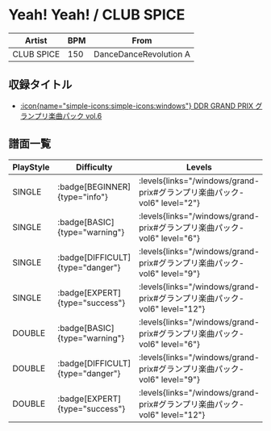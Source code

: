 # Yeah! Yeah! / CLUB SPICE

|Artist|BPM|From|
|------|---|----|
|CLUB SPICE|150|DanceDanceRevolution A|

## 収録タイトル

- [:icon{name="simple-icons:simple-icons:windows"} DDR GRAND PRIX グランプリ楽曲パック vol.6](/windows/grand-prix#グランプリ楽曲パック-vol6)

## 譜面一覧

|PlayStyle|Difficulty|Levels|Notes|Movie|
|---------|----------|------|-----|-----|
|SINGLE| :badge[BEGINNER]{type="info"}| :levels{links="/windows/grand-prix#グランプリ楽曲パック-vol6" level="2"}|114/1||
|SINGLE| :badge[BASIC]{type="warning"}| :levels{links="/windows/grand-prix#グランプリ楽曲パック-vol6" level="6"}|169/11||
|SINGLE| :badge[DIFFICULT]{type="danger"}| :levels{links="/windows/grand-prix#グランプリ楽曲パック-vol6" level="9"}|218/12||
|SINGLE| :badge[EXPERT]{type="success"}| :levels{links="/windows/grand-prix#グランプリ楽曲パック-vol6" level="12"}|302/14||
|DOUBLE| :badge[BASIC]{type="warning"}| :levels{links="/windows/grand-prix#グランプリ楽曲パック-vol6" level="6"}|176/8||
|DOUBLE| :badge[DIFFICULT]{type="danger"}| :levels{links="/windows/grand-prix#グランプリ楽曲パック-vol6" level="9"}|224/14||
|DOUBLE| :badge[EXPERT]{type="success"}| :levels{links="/windows/grand-prix#グランプリ楽曲パック-vol6" level="12"}|314/18||

